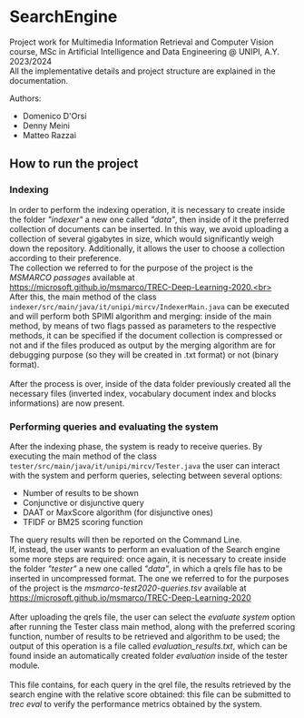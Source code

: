 # SearchEngine
Project work for Multimedia Information Retrieval and Computer Vision course, MSc in Artificial Intelligence and Data Engineering @ UNIPI, A.Y. 2023/2024<br>
All the implementative details and project structure are explained in the documentation.<br>

Authors: 
- Domenico D'Orsi
- Denny Meini
- Matteo Razzai

## How to run the project
### Indexing
In order to perform the indexing operation, it is necessary to create inside the folder *"indexer"* a new one called *"data"*, then 
inside of it the preferred collection of documents can be inserted.
In this way, we avoid uploading a collection of several gigabytes in size, which would significantly weigh down the repository. Additionally, it allows the user to choose a collection according to their preference.<br>
The collection we referred to for the purpose of the project is the *MSMARCO passages* available at https://microsoft.github.io/msmarco/TREC-Deep-Learning-2020.<br><br>
After this, the main method of the class `indexer/src/main/java/it/unipi/mircv/IndexerMain.java` can be executed and will perform both 
SPIMI algorithm and merging: inside of the main method, by means of two flags passed as parameters to the respective methods, it can be specified if the document collection
is compressed or not and if the files produced as output by the merging algorithm are for debugging purpose (so they will be created in .txt format) or not (binary format).<br><br>
After the process is over, inside of the data folder previously created all the necessary files (inverted index, vocabulary
document index and blocks informations) are now present.<br>

### Performing queries and evaluating the system
After the indexing phase, the system is ready to receive queries. By executing the main method of the class `tester/src/main/java/it/unipi/mircv/Tester.java` the user
can interact with the system and perform queries, selecting between several options:<br>

- Number of results to be shown
- Conjunctive or disjunctive query
- DAAT or MaxScore algorithm (for disjunctive ones)
- TFIDF or BM25 scoring function

The query results will then be reported on the Command Line.<br>
If, instead, the user wants to perform an evaluation of the Search engine some more steps are required: once again, it is necessary to create inside the folder *"tester"* a new one called *"data"*, in which a qrels file has to be inserted in uncompressed format. The one we referred to for the purposes of the project is the *msmarco-test2020-queries.tsv* available at https://microsoft.github.io/msmarco/TREC-Deep-Learning-2020 <br><br>
After uploading the qrels file, the user can select the *evaluate system* option after running the Tester class main method, along with the preferred scoring function, number of results to be retrieved and algorithm to be used; 
the output of this operation is a file called *evaluation_results.txt*, which can be found inside an automatically created folder *evaluation* inside of the tester module.<br><br>
This file contains, for each query in the qrel file, the results retrieved by the search engine with the relative score obtained: this file can be submitted
to *trec eval* to verify the performance metrics obtained by the system.
